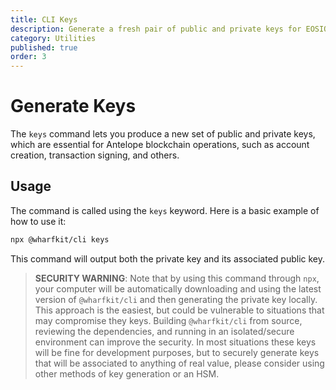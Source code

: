 ```yaml
---
title: CLI Keys
description: Generate a fresh pair of public and private keys for EOSIO blockchain interactions.
category: Utilities
published: true
order: 3
---
```


# Generate Keys

The `keys` command lets you produce a new set of public and private keys, which are essential for Antelope blockchain operations, such as account creation, transaction signing, and others.

## Usage

The command is called using the `keys` keyword. Here is a basic example of how to use it:

```bash
npx @wharfkit/cli keys
```

This command will output both the private key and its associated public key.

> **SECURITY WARNING**: Note that by using this command through `npx`, your computer will be automatically downloading and using the latest version of `@wharfkit/cli` and then generating the private key locally. This approach is the easiest, but could be vulnerable to situations that may compromise they keys. Building `@wharfkit/cli` from source, reviewing the dependencies, and running in an isolated/secure environment can improve the security. In most situations these keys will be fine for development purposes, but to securely generate keys that will be associated to anything of real value, please consider using other methods of key generation or an HSM.
